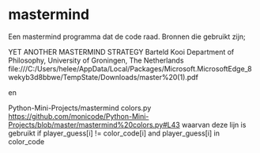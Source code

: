 # mastermind

Een mastermind programma dat de code raad.
Bronnen die gebruikt zijn;

YET ANOTHER MASTERMIND STRATEGY
Barteld Kooi
Department of Philosophy, University of Groningen, The Netherlands
file:///C:/Users/helee/AppData/Local/Packages/Microsoft.MicrosoftEdge_8wekyb3d8bbwe/TempState/Downloads/master%20(1).pdf

en 

Python-Mini-Projects/mastermind colors.py 
https://github.com/monicode/Python-Mini-Projects/blob/master/mastermind%20colors.py#L43
waarvan deze lijn is gebruikt
			if  player_guess[i] != color_code[i] and player_guess[i] in color_code
      
